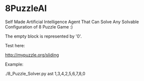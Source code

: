 # 8PuzzleAI
Self Made Artificial Intelligence Agent That Can Solve Any Solvable Configuration of 8 Puzzle Game :)

The empty block is represented by '0'.

Test here:

http://mypuzzle.org/sliding

Example:

./8_Puzzle_Solver.py ast 1,3,4,2,5,6,7,8,0
 
